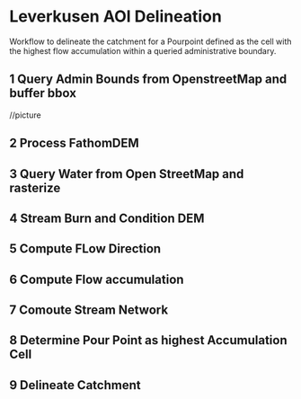 # Leverkusen AOI Delineation

Workflow to delineate the catchment for a Pourpoint defined as the cell with the highest flow accumulation within a queried administrative boundary.

## 1 Query Admin Bounds from OpenstreetMap and buffer bbox

//picture

## 2 Process FathomDEM

## 3 Query Water from Open StreetMap and rasterize

## 4 Stream Burn and Condition DEM

## 5 Compute FLow Direction

## 6 Compute Flow accumulation

## 7 Comoute Stream Network

## 8 Determine Pour Point as highest Accumulation Cell

## 9 Delineate Catchment
